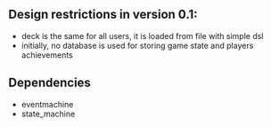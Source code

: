 Design restrictions in version 0.1:
-----------------------------------
 - deck is the same for all users, it is loaded from file with simple dsl
 - initially, no database is used for storing game state and players achievements
 
Dependencies
------------
- eventmachine
- state_machine